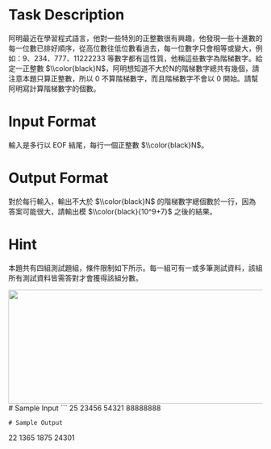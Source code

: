 # Task Description
 阿明最近在學習程式語言，他對一些特別的正整數很有興趣，他發現一些十進數的每一位數已排好順序，從高位數往低位數看過去，每一位數字只會相等或變大，例如：9、234、777、11222233 等數字都有這性質，他稱這些數字為階梯數字。給定一正整數 $\\color{black}N$，阿明想知道不大於N的階梯數字總共有幾個，請注意本題只算正整數，所以 0 不算階梯數字，而且階梯數字不會以 0 開始。請幫阿明寫計算階梯數字的個數。
# Input Format
輸入是多行以 EOF 結尾，每行一個正整數 $\\color{black}N$。
# Output Format
對於每行輸入，輸出不大於 $\\color{black}N$ 的階梯數字總個數於一行，因為答案可能很大，請輸出模 $\\color{black}{10^9+7}$ 之後的結果。
# Hint
 本題共有四組測試題組，條件限制如下所示。每一組可有一或多筆測試資料，該組所有測試資料皆需答對才會獲得該組分數。

<img alt="" src="./ShowImage_id_1116" height="226" width="989" />
# Sample Input
```
25
23456
54321
88888888

```
# Sample Output
```
22
1365
1875
24301

```


